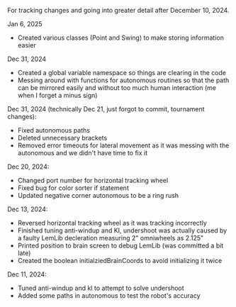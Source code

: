 For tracking changes and going into greater detail after December 10, 2024.

Jan 6, 2025
- Created various classes (Point and Swing) to make storing information easier

Dec 31, 2024
- Created a global variable namespace so things are clearing in the code
- Messing around with functions for autonomous routines so that the path can be mirrored easily and without
too much human interaction (me when I forget a minus sign)

Dec 31, 2024 (technically Dec 21, just forgot to commit, tournament changes):
- Fixed autonomous paths
- Deleted unnecessary brackets
- Removed error timeouts for lateral movement as it was messing with the autonomous and we didn't have time to fix it

Dec 20, 2024:
- Changed port number for horizontal tracking wheel
- Fixed bug for color sorter if statement
- Updated negative corner autonomous to be a ring rush

Dec 13, 2024:
- Reversed horizontal tracking wheel as it was tracking incorrectly
- Finished tuning anti-windup and KI, undershoot was actually caused by a faulty LemLib decleration measuring 2" omniwheels as 2.125"
- Printed position to brain screen to debug LemLib (was committed a bit late)
- Created the boolean initialziedBrainCoords to avoid initializing it twice

Dec 11, 2024:
- Tuned anti-windup and kI to attempt to solve undershoot
- Added some paths in autonomous to test the robot's accuracy
